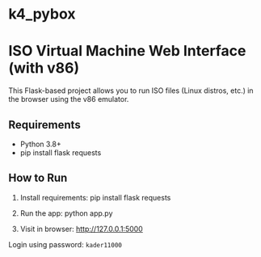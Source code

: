 # k4_pybox
# ISO Virtual Machine Web Interface (with v86)
This Flask-based project allows you to run ISO files (Linux distros, etc.) in the browser using the v86 emulator.


## Requirements
- Python 3.8+
- pip install flask requests

## How to Run
1. Install requirements:
   pip install flask requests

2. Run the app:
   python app.py

3. Visit in browser:
   http://127.0.0.1:5000

Login using password: `kader11000`
